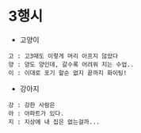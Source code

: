# 3행시

- 고양이
```
고 : 고3때도 이렇게 머리 아프지 않았다
양 : 양도 양인데, 갈수록 어려워 지는 수업..
이 : 이대로 포기 할순 없지 끝까지 화이팅!

```

- 강아지
```
강 : 강한 사람은
아 : 아파트가 있다.
지 : 지상에 내 집은 없는걸까...
```
